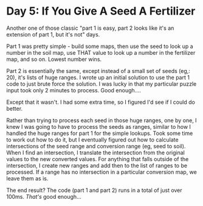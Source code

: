 # Day 5: If You Give A Seed A Fertilizer
Another one of those classic "part 1 is easy, part 2 looks like it's an extension of part 1, but it's not" days.

Part 1 was pretty simple - build some maps, then use the seed to look up a number in the soil map, use THAT value to look up a number in the fertilizer map, and so on. Lowest number wins.

Part 2 is essentially the same, except instead of a small set of seeds (eg,: 20), it's lists of huge ranges. I wrote up an initial solution to use the part 1 code to just brute force the solution. I was lucky in that my particular puzzle input took only 2 minutes to process. Good enough....

Except that it wasn't. I had some extra time, so I figured I'd see if I could do better.

Rather than trying to process each seed in those huge ranges, one by one, I knew I was going to have to process the seeds as ranges, similar to how I handled the huge ranges for part 1 for the simple lookups. Took some time to work out how to do it, but I eventually figured out how to calculate intersections of the seed range and conversion range (eg, seed to soil). When I find an intersection, I translate the intersection from the original values to the new converted values. For anything that falls outside of the intersection, I create new ranges and add then to the list of ranges to be processed. If a range has no intersection in a particular conversion map, we leave them as is.

The end result? The code (part 1 and part 2) runs in a total of just over 100ms. *That's* good enough...

